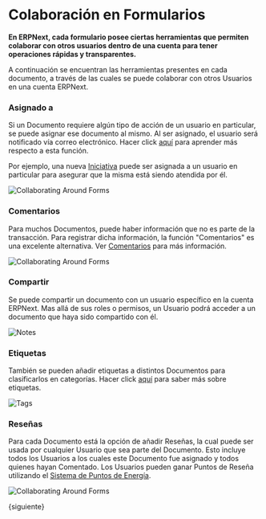 <!-- add-breadcrumbs -->
# Colaboración en Formularios

**En ERPNext, cada formulario posee ciertas herramientas que permiten colaborar con otros usuarios dentro de una cuenta para tener operaciones rápidas y transparentes.** 

A continuación se encuentran las herramientas presentes en cada documento, a través de las cuales se puede colaborar con otros Usuarios en una cuenta ERPNext.

### Asignado a

Si un Documento requiere algún tipo de acción de un usuario en particular, se puede asignar ese documento al mismo. Al ser asignado, el usuario será notificado vía correo electrónico. Hacer click [aquí](docs/user/manual/es/using-erpnext/assignment.html) para aprender más respecto a esta función.

Por ejemplo, una nueva [Iniciativa](/docs/user/manual/es/CRM/lead) puede ser asignada a un usuario en particular para asegurar que la misma está siendo atendida por él. 

![Collaborating Around Forms](/docs/assets/img/using-erpnext/using-assignment-1.png)

### Comentarios

Para muchos Documentos, puede haber información que no es parte de la transacción. Para registrar dicha información, la función "Comentarios" es una excelente alternativa. Ver [Comentarios](/docs/user/manual/es/using-erpnext/articles/comments) para más información.

![Collaborating Around Forms](/docs/assets/img/using-erpnext/using-collaborating-2.png)

### Compartir

Se puede compartir un documento con un usuario específico en la cuenta ERPNext. Mas allá de sus roles o permisos, un Usuario podrá acceder a un documento que haya sido compartido con él.

![Notes](/docs/assets/img/using-erpnext/using-notes-4.png)

### Etiquetas

También se pueden añadir etiquetas a distintos Documentos para clasificarlos en categorías. Hacer click [aquí](/docs/user/manual/en/using-erpnext/tags.html) para saber más sobre etiquetas.

![Tags](/docs/assets/img/using-erpnext/using-tags-2.png)

### Reseñas

Para cada Documento está la opción de añadir Reseñas, la cual puede ser usada por cualquier Usuario que sea parte del Documento. Esto incluye todos los Usuarios a los cuales este Documento fue asignado y todos quienes hayan Comentado. Los Usuarios pueden ganar Puntos de Reseña utilizando el [Sistema de Puntos de Energía](/docs/user/manual/es/setting-up/energy-point-system).

![Collaborating Around Forms](/docs/assets/img/using-erpnext/using-collaborating-5.png)

{siguiente}
